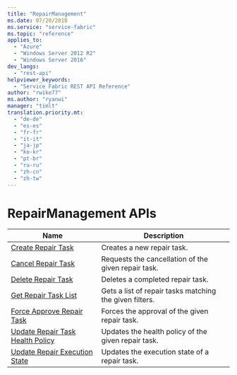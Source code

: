 ```yaml
---
title: "RepairManagement"
ms.date: 07/20/2018
ms.service: "service-fabric"
ms.topic: "reference"
applies_to: 
  - "Azure"
  - "Windows Server 2012 R2"
  - "Windows Server 2016"
dev_langs: 
  - "rest-api"
helpviewer_keywords: 
  - "Service Fabric REST API Reference"
author: "rwike77"
ms.author: "ryanwi"
manager: "timlt"
translation.priority.mt: 
  - "de-de"
  - "es-es"
  - "fr-fr"
  - "it-it"
  - "ja-jp"
  - "ko-kr"
  - "pt-br"
  - "ru-ru"
  - "zh-cn"
  - "zh-tw"
---
```

# RepairManagement APIs

| Name | Description |
| --- | --- |
| [Create Repair Task](sfclient-v63-api-createrepairtask.md) | Creates a new repair task.<br/> |
| [Cancel Repair Task](sfclient-v63-api-cancelrepairtask.md) | Requests the cancellation of the given repair task.<br/> |
| [Delete Repair Task](sfclient-v63-api-deleterepairtask.md) | Deletes a completed repair task.<br/> |
| [Get Repair Task List](sfclient-v63-api-getrepairtasklist.md) | Gets a list of repair tasks matching the given filters.<br/> |
| [Force Approve Repair Task](sfclient-v63-api-forceapproverepairtask.md) | Forces the approval of the given repair task.<br/> |
| [Update Repair Task Health Policy](sfclient-v63-api-updaterepairtaskhealthpolicy.md) | Updates the health policy of the given repair task.<br/> |
| [Update Repair Execution State](sfclient-v63-api-updaterepairexecutionstate.md) | Updates the execution state of a repair task.<br/> |

